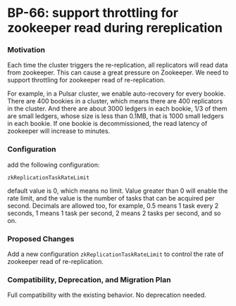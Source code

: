 # BP-66: support throttling for zookeeper read during rereplication

### Motivation

Each time the cluster triggers the re-replication, all replicators will read data from zookeeper. This can cause a great
pressure on Zookeeper. We need to support throttling for zookeeper read of re-replication.

For example, in a Pulsar cluster, we enable auto-recovery for every bookie. There are 400 bookies in a cluster, which
means there are 400 replicators in the cluster.
And there are about 3000 ledgers in each bookie, 1/3 of them are small ledgers, whose size is less than 0.1MB, that is
1000 small ledgers in each bookie.
If one bookie is decommissioned, the read latency of zookeeper will increase to minutes.

### Configuration

add the following configuration:

```
zkReplicationTaskRateLimit
```

default value is 0, which means no limit.
Value greater than 0 will enable the rate limit, and the value is the number of tasks that can be acquired per second.
Decimals are allowed too, for example, 0.5 means 1 task every 2 seconds, 1 means 1 task per second, 2 means 2 tasks per
second, and so on.

### Proposed Changes

Add a new configuration `zkReplicationTaskRateLimit` to control the rate of zookeeper read of re-replication.

### Compatibility, Deprecation, and Migration Plan

Full compatibility with the existing behavior. No deprecation needed.
